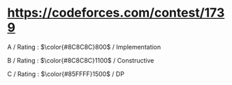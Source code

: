 # https://codeforces.com/contest/1739

A / Rating : $\color{#8C8C8C}800$ / Implementation

B / Rating : $\color{#8C8C8C}1100$ / Constructive

C / Rating : $\color{#85FFFF}1500$ / DP
